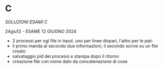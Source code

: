 # C

*SOLUZIONI ESAMI C*

24giu12 - ESAME 12 GIUGNO 2024
- 2 processi per ogi file in input. uno per linee dispari, l'altro per le pari
- il primo manda al secondo due informazioni, il secondo  scrive su un file creato
- salvataggio pid dei processi e stampa dopo il ritorno
- creazione file con nome dato da concatenazione di cose
